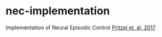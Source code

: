 # nec-implementation
Implementation of Neural Episodic Control [Pritzel et. al, 2017](http://proceedings.mlr.press/v70/pritzel17a.html)
